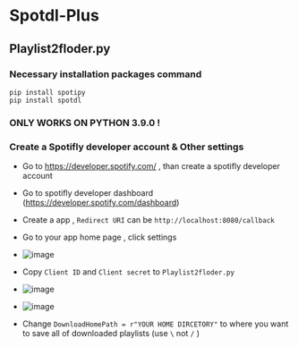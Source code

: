 # Spotdl-Plus
 

## Playlist2floder.py

### Necessary installation packages command
```
pip install spotipy
pip install spotdl
```
### ONLY WORKS ON PYTHON 3.9.0 !

### Create a Spotifly developer account & Other settings


* Go to https://developer.spotify.com/ , than create a spotifly developer account
* Go to spotifly developer dashboard (https://developer.spotify.com/dashboard) 
* Create a app , ```Redirect URI``` can be ```http://localhost:8080/callback```
* Go to your app home page , click settings

* ![image](https://github.com/Ryan-shadow/spotdl-plus/assets/121378653/bc6e3f64-7d59-4a3d-9d17-4bfa63bf8752)

* Copy ```Client ID``` and ```Client secret``` to ```Playlist2floder.py```

* ![image](https://github.com/Ryan-shadow/spotdl-plus/assets/121378653/da84b464-b28e-452e-afd6-44cd6366b0e2)
* ![image](https://github.com/Ryan-shadow/spotdl-plus/assets/121378653/877e989a-6278-4f83-aebf-7fc55fc80fc1)

* Change ```DownloadHomePath = r"YOUR HOME DIRCETORY"``` to where you want to save all of downloaded playlists (use ```\``` not ```/``` )
